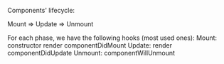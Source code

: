 Components' lifecycle:

Mount => Update => Unmount

For each phase, we have the following hooks (most used ones):
    Mount:
        constructor
        render
        componentDidMount
    Update:
        render
        componentDidUpdate
    Unmount:
        componentWillUnmount